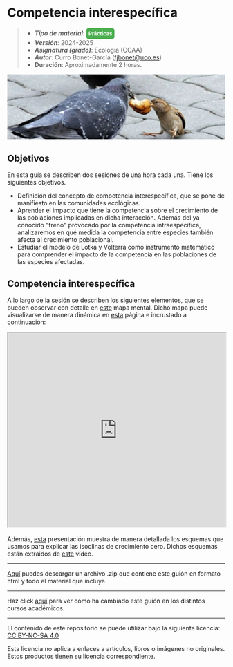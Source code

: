 # Competencia interespecífica

> + **_Tipo de material_**: <span style="display: inline-block; font-size: 12px; color: white; background-color: #4caf50; border-radius: 5px; padding: 5px; font-weight: bold;"> Prácticas</span> 
> + **_Versión_**: 2024-2025
> + **_Asignatura (grado)_**: Ecología (CCAA)
> + **_Autor_**: Curro Bonet-García (fjbonet@uco.es)
> + **Duración**: Aproximadamente 2 horas.

![portada]( https://raw.githubusercontent.com/aprendiendo-cosas/Te_comunidades_comp_inter_ecologia_ccaa/2024_2025/imagenes/competencia_inter.png)

## Objetivos 

En esta guía se describen dos sesiones de una hora cada una. Tiene los siguientes objetivos. 

+ Definición del concepto de competencia interespecífica, que se pone de manifiesto en las comunidades ecológicas.
+ Aprender el impacto que tiene la competencia sobre el crecimiento de las poblaciones implicadas en dicha interacción. Además del ya conocido "freno" provocado por la competencia intraespecífica, analizaremos en qué medida la competencia entre especies también afecta al crecimiento poblacional. 
+ Estudiar el modelo de Lotka y Volterra como instrumento matemático para comprender el impacto de la competencia en las poblaciones de las especies afectadas.

   



## Competencia interespecífica 

A lo largo de la sesión se describen los siguientes elementos, que se pueden observar con detalle en [este](https://github.com/aprendiendo-cosas/Te_comp_inter_ecologia_ccaa/raw/2024_2025/presentacion/competencia_interespecifica.xmind) mapa mental. Dicho mapa puede visualizarse de manera dinámica en [esta](https://rawcdn.githack.com/aprendiendo-cosas/Te_comp_inter_ecologia_ccaa/2024_2025/presentacion/comp_inter.html) página e incrustado a continuación:



<iframe
  src="https://rawcdn.githack.com/aprendiendo-cosas/Te_comp_inter_ecologia_ccaa/2024_2025/presentacion/comp_inter.html"
  style="width:100%; height:450px;"
></iframe>

Además, [esta](https://github.com/aprendiendo-cosas/Te_comp_inter_ecologia_ccaa/raw/2024_2025/presentacion/isoclinas.pptx) presentación muestra de manera detallada los esquemas que usamos para explicar las isoclinas de crecimiento cero. Dichos esquemas están extraidos de [este](https://www.youtube.com/watch?v=obasfCufOr0) vídeo.



****

[Aquí](https://github.com/aprendiendo-cosas/Te_comunidades_comp_inter_ecologia_ccaa/archive/refs/tags/2024_2025.zip) puedes descargar un archivo .zip que contiene este guión en formato html y todo el material que incluye.

****
Haz click [aquí](https://github.com/aprendiendo-cosas/Te_comunidades_comp_inter_ecologia_ccaa/releases) para ver cómo ha cambiado este guión en los distintos cursos académicos.

****
 <p xmlns:cc="http://creativecommons.org/ns#" >El contenido de este repositorio se puede utilizar bajo la siguiente licencia:  <a  href="https://creativecommons.org/licenses/by-nc-sa/4.0/?ref=chooser-v1"  target="_blank" rel="license noopener noreferrer"  style="display:inline-block;">CC BY-NC-SA 4.0<img  style="height:22px!important;margin-left:3px;vertical-align:text-bottom;"   src="https://mirrors.creativecommons.org/presskit/icons/cc.svg?ref=chooser-v1"  alt=""><img  style="height:22px!important;margin-left:3px;vertical-align:text-bottom;"   src="https://mirrors.creativecommons.org/presskit/icons/by.svg?ref=chooser-v1"  alt=""><img  style="height:22px!important;margin-left:3px;vertical-align:text-bottom;"   src="https://mirrors.creativecommons.org/presskit/icons/nc.svg?ref=chooser-v1"  alt=""><img  style="height:22px!important;margin-left:3px;vertical-align:text-bottom;"   src="https://mirrors.creativecommons.org/presskit/icons/sa.svg?ref=chooser-v1"  alt=""></a></p> 

<p>Esta licencia no aplica a enlaces a artículos, libros o imágenes no originales. Estos productos tienen su licencia correspondiente.</p>

